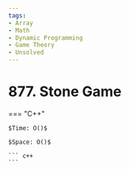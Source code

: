 ```yaml
---
tags:
- Array
- Math
- Dynamic Programming
- Game Theory
- Unsolved
---
```



# 877. Stone Game

=== "C++"

    $Time: O()$

    $Space: O()$

    ``` c++
    ```